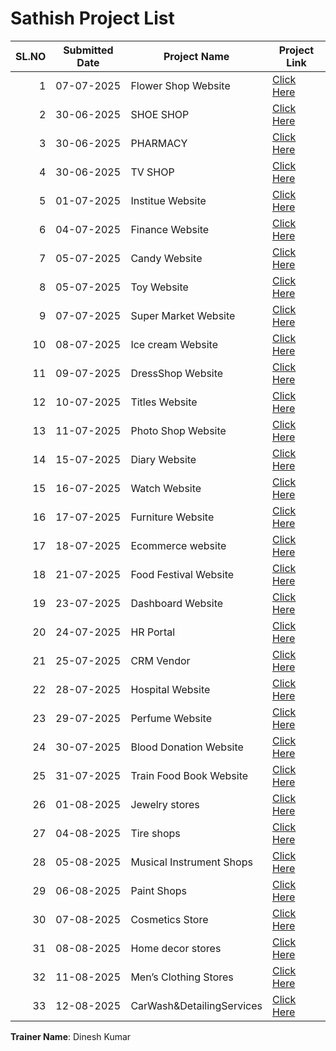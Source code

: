 # Sathish Project List

| SL.NO | Submitted Date | Project Name               | Project Link                                                                 |
|------:|----------------|---------------------------|------------------------------------------------------------------------------|
| 1     | 07-07-2025     | Flower Shop Website       | [Click Here](https://satishkumarp6949.github.io/Decor/)                      |
| 2     | 30-06-2025     | SHOE SHOP                 | [Click Here](https://satishkumarp6949.github.io/flipflop/)                   |
| 3     | 30-06-2025     | PHARMACY                  | [Click Here](https://satishkumarp6949.github.io/Capsies/)                    |
| 4     | 30-06-2025     | TV SHOP                   | [Click Here](https://satishkumarp6949.github.io/Televisionsite/)             |
| 5     | 01-07-2025     | Institue Website          | [Click Here](https://satishkumarp6949.github.io/Tecno/)                      |
| 6     | 04-07-2025     | Finance Website           | [Click Here](https://satishkumarp6949.github.io/Ribbon/)                     |
| 7     | 05-07-2025     | Candy Website             | [Click Here](https://satishkumarp6949.github.io/PopCandy/)                   |
| 8     | 05-07-2025     | Toy Website               | [Click Here](https://satishkumarp6949.github.io/Toy-Shop/)                   |
| 9     | 07-07-2025     | Super Market Website      | [Click Here](https://satishkumarp6949.github.io/Fresh-mart/)                 |
| 10    | 08-07-2025     | Ice cream Website         | [Click Here](https://satishkumarp6949.github.io/IceCream/)                   |
| 11    | 09-07-2025     | DressShop Website         | [Click Here](https://satishkumarp6949.github.io/DressShop/)                  |
| 12    | 10-07-2025     | Titles Website            | [Click Here](https://satishkumarp6949.github.io/Tiles-website/)              |
| 13    | 11-07-2025     | Photo Shop Website        | [Click Here](https://satishkumarp6949.github.io/photostudio/)                |
| 14    | 15-07-2025     | Diary Website             | [Click Here](https://satishkumarp6949.github.io/SK-Dairy/)                   |
| 15    | 16-07-2025     | Watch Website             | [Click Here](https://satishkumarp6949.github.io/watch-website/)              |
| 16    | 17-07-2025     | Furniture Website         | [Click Here](https://satishkumarp6949.github.io/furniturestore/)             |
| 17    | 18-07-2025     | Ecommerce website         | [Click Here](https://satishkumarp6949.github.io/Ecommerce-Site/)             |
| 18    | 21-07-2025     | Food Festival Website     | [Click Here](https://satishkumarp6949.github.io/sweets/)                     |
| 19    | 23-07-2025     | Dashboard Website         | [Click Here](https://satishkumarp6949.github.io/dashboard/)                  |
| 20    | 24-07-2025     | HR Portal                 | [Click Here](https://satishkumarp6949.github.io/HR-Portal/)                  |
| 21    | 25-07-2025     | CRM Vendor                | [Click Here](https://satishkumarp6949.github.io/CRM-Vendor/)                 |
| 22    | 28-07-2025     | Hospital Website          | [Click Here](https://satishkumarp6949.github.io/Hospital-Website/)           |
| 23    | 29-07-2025     | Perfume Website           | [Click Here](https://satishkumarp6949.github.io/perfume-website/)            |
| 24    | 30-07-2025     | Blood Donation Website    | [Click Here](https://satishkumarp6949.github.io/blood-website/)              |
| 25    | 31-07-2025     | Train Food Book Website   | [Click Here](https://satishkumarp6949.github.io/train-website/)              |
| 26    | 01-08-2025     | Jewelry stores            | [Click Here](https://satishkumarp6949.github.io/Jewellary-website/)          |
| 27    | 04-08-2025     | Tire shops                | [Click Here](https://satishkumarp6949.github.io/Tyres-website/)              |
| 28    | 05-08-2025     | Musical Instrument Shops  | [Click Here](https://satishkumarp6949.github.io/musical-website/)            |
| 29    | 06-08-2025     | Paint Shops               | [Click Here](https://satishkumarp6949.github.io/Paint-Website/)              |
| 30    | 07-08-2025     | Cosmetics Store           | [Click Here](https://satishkumarp6949.github.io/Cosmetics/)                  |
| 31    | 08-08-2025     | Home decor stores         | [Click Here](https://satishkumarp6949.github.io/House-decor/)                |
| 32    | 11-08-2025     | Men’s Clothing Stores     | [Click Here](https://satishkumarp6949.github.io/Men-Apparels/)               |
| 33    | 12-08-2025     | CarWash&DetailingServices | [Click Here](https://satishkumarp6949.github.io/car-wash/)                   |


**Trainer Name**: Dinesh Kumar
